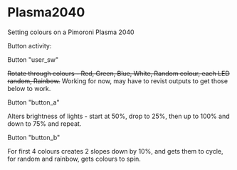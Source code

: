 # Plasma2040
Setting colours on a Pimoroni Plasma 2040

Button activity:

Button "user_sw"

~~Rotate through colours - Red, Green, Blue, White, Random colour, each LED random, Rainbow.~~
Working for now, may have to revist outputs to get those below to work.

Button "button_a"

Alters brightness of lights - start at 50%, drop to 25%, then up to 100% and down to 75% and repeat.

Button "button_b"

For first 4 colours creates 2 slopes down by 10%, and gets them to cycle, for random and rainbow, gets colours to spin.
